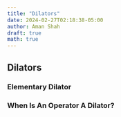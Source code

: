 ```yaml
---
title: "Dilators"
date: 2024-02-27T02:18:38-05:00
author: Aman Shah
draft: true
math: true
---
```


## Dilators 
### Elementary Dilator
### When Is An Operator A Dilator?